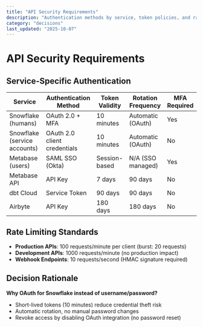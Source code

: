 ```yaml
---
title: "API Security Requirements"
description: "Authentication methods by service, token policies, and rate limiting standards"
category: "decisions"
last_updated: "2025-10-07"
---
```


# API Security Requirements

## Service-Specific Authentication

| Service | Authentication Method | Token Validity | Rotation Frequency | MFA Required |
|---------|----------------------|----------------|-------------------|--------------|
| Snowflake (humans) | OAuth 2.0 + MFA | 10 minutes | Automatic (OAuth) | Yes |
| Snowflake (service accounts) | OAuth 2.0 client credentials | 10 minutes | Automatic (OAuth) | No |
| Metabase (users) | SAML SSO (Okta) | Session-based | N/A (SSO managed) | Yes |
| Metabase API | API Key | 7 days | 90 days | No |
| dbt Cloud | Service Token | 90 days | 90 days | No |
| Airbyte | API Key | 180 days | 180 days | No |

## Rate Limiting Standards

- **Production APIs**: 100 requests/minute per client (burst: 20 requests)
- **Development APIs**: 1000 requests/minute (no production impact)
- **Webhook Endpoints**: 10 requests/second (HMAC signature required)

## Decision Rationale

**Why OAuth for Snowflake instead of username/password?**

- Short-lived tokens (10 minutes) reduce credential theft risk
- Automatic rotation, no manual password changes
- Revoke access by disabling OAuth integration (no password reset)
